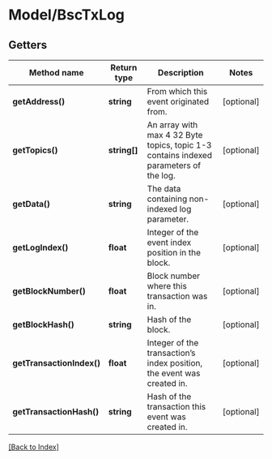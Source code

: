 # Model/BscTxLog

## Getters

Method name | Return type | Description | Notes
------------ | ------------- | ------------- | -------------
**getAddress()** | **string** | From which this event originated from. | [optional]
**getTopics()** | **string[]** | An array with max 4 32 Byte topics, topic 1-3 contains indexed parameters of the log. | [optional]
**getData()** | **string** | The data containing non-indexed log parameter. | [optional]
**getLogIndex()** | **float** | Integer of the event index position in the block. | [optional]
**getBlockNumber()** | **float** | Block number where this transaction was in. | [optional]
**getBlockHash()** | **string** | Hash of the block. | [optional]
**getTransactionIndex()** | **float** | Integer of the transaction’s index position, the event was created in. | [optional]
**getTransactionHash()** | **string** | Hash of the transaction this event was created in. | [optional]

[[Back to Index]](../index.md)
